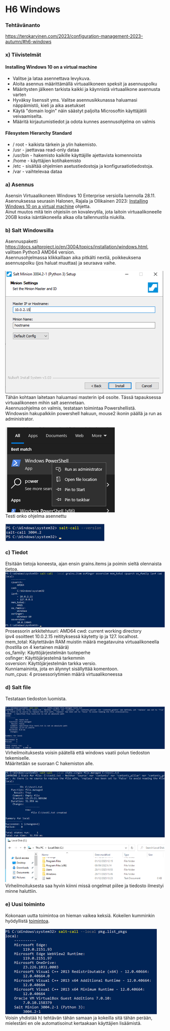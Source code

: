 # H6 Windows
### Tehtävänanto
https://terokarvinen.com/2023/configuration-management-2023-autumn/#h6-windows
### x) Tiivistelmät
#### Installing Windows 10 on a virtual machine
- Valitse ja lataa asennettava levykuva.
- Aloita asennus määrittämällä virtuaalikoneen speksit ja asennuspolku
- Määritysten jälkeen tarkista kaikki ja käynnistä virtuaalikone asennusta varten
- Hyväksy lisenssit yms. Valitse asennusikkunassa haluamasi näppäimistö, kieli ja aika asetukset
- Käytä "domain login" näin säästyt paljolta Microsoftin käyttäjätili veivaamiselta.
- Määritä kirjautumistiedot ja odota kunnes asennusohjelma on valmis
#### Filesystem Hierarchy Standard
- / root - kaikista tärkein ja ylin hakemisto.
- /usr - jaettavaa read-only dataa
- /usr/bin - hakemisto kaikille käyttäjille ajettavista komennoista
- /home - käyttäjien kotihakemisto
- /etc -  sisältää ohjelmien asetustiedostoja ja konfiguraatiotiedostoja.
- /var - vaihtelevaa dataa
### a) Asennus
Asensin Virtuaalikoneen Windows 10 Enterprise versiolla luennolla 28.11. <br>
Asennuksessa seurasin Halonen, Rajala ja Ollikainen 2023: <a href="https://github.com/therealhalonen/PhishSticks/blob/master/notes/ollikainen/windows.md">Installing Windows 10 on a virtual machine</a> ohjetta. <br>
Ainut muutos mitä tein ohjeisiin on kovalevytila, jota laitoin virtuaalikoneelle 20GB koska isäntäkoneella alkaa olla tallennustila niukilla. <br>
### b) Salt Windowsilla
Asennuspaketti https://docs.saltproject.io/en/3004/topics/installation/windows.html, valitsen Python3 AMD64 version. <br>
Asennusohjelmassa klikkaillaan aika pitkälti nextiä, poikkeuksena asennuspolku (jos haluat muuttaa) ja seuraava vaihe. <br>
<br>
![Description](ip.png)
<br>
Tähän kohtaan laitetaan haluamasi masterin ip4 osoite. Tässä tapauksessa virtuaalikoneen mihin salt asennetaan. <br>
Asennusohjelma on valmis, testataan toimintaa Powershellistä. <br>
Windowsin hakupalkkiin powershell hakuun, mouse2 ikonin päällä ja run as administrator. <br>
<br>
![Description](power.png)
<br>
Testi onko ohjelma asennettu <br>
<br>
![Description](versio.png)
<br>
### c) Tiedot
Etsitään tietoja koneesta, ajan ensin grains.items ja poimin sieltä olennaista tietoa.
<br>
![Description](grains.png)
<br>
Prosessorin arkkitehtuuri: AMD64
cwd: current working directory <br>
ipv4 osoitteet 10.0.2.15 reitityksessä käytetty ip ja 127. localhost. <br>
mem_total: Käytettävän RAM muistin määrä megatavuina virtuaalikoneella (hostilla on 4 kertainen määrä) <br>
os_family: Käyttöjärjestelmän tuoteperhe <br>
osfinger: Käyttöjärjestelmä tarkemmin<br>
osversion: Käyttöjärjestelmän tarkka versio.<br>
Kunniamaininta, jota en älynnyt sisällyttää komentoon. <br>
num_cpus: 4 prosessoriytimien määrä virtuaalikoneessa  <br>
### d) Salt file
Testataan tiedoston luomista. <br>
<br>
![Description](file.png)
<br>
Virheilmoituksesta voisin päätellä että windows vaatii polun tiedoston tekemiselle. <br>
Määritetään se suoraan C hakemiston alle. <br>
<br>
![Description](file2.png)
<br>
Virheilmoituksesta saa hyvin kiinni missä ongelmat piilee ja tiedosto ilmestyi minne haluttiin. <br>
### e) Uusi toiminto
Kokonaan uutta toimintoa on hieman vaikea keksiä. Kokeilen kumminkin hyödyllistä <a href="https://docs.saltproject.io/en/latest/topics/windows/windows-package-manager.html#list-installed-packages">toimintoa</a>.<br>
<br>
![Description](pkgs.png)
<br>
Voisin yhdistää h) tehtävän tähän samaan ja kokeilla sitä tähän perään, mielestäni en ole automatisoinut kertaakaan käyttäjien lisäämistä. <br>
